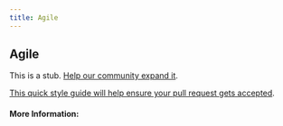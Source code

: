 ```yaml
---
title: Agile
---
```


## Agile

This is a stub. [Help our community expand it](https://github.com/freecodecamp/guides/tree/master/src/pages/articles/agile/index.md).

[This quick style guide will help ensure your pull request gets accepted](https://github.com/freeCodeCamp/guides/blob/master/README.md).

<!-- The article goes here, in GitHub-flavored Markdown. Feel free to add YouTube videos, images, and CodePen/JSBin embeds  -->

#### More Information:
<!-- Please add any articles you think might be helpful to read before writing the article -->


